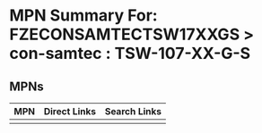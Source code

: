 



# MPN Summary For: FZECONSAMTECTSW17XXGS > con-samtec : TSW-107-XX-G-S

## MPNs
  

|MPN|Direct Links|Search Links|
| :--- | :--- | :--- |
||||

